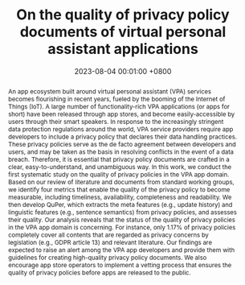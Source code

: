 ---
title:          "On the quality of privacy policy documents of virtual personal assistant applications"
date:           2023-08-04 00:01:00 +0800
selected:       true
pub:            "The 24th Privacy Enhancing Technologies Symposium"
pub_date:       "2024"
abstract: >-
  An app ecosystem built around virtual personal assistant (VPA) services becomes flourishing in recent years, fueled by the booming of the Internet of Things (IoT). A large number of functionality-rich VPA applications (or apps for short) have been released through app stores, and become easily-accessible by users through their smart speakers. In response to the increasingly stringent data protection regulations around the world, VPA service providers require app developers to include a privacy policy that declares their data handling practices. These privacy policies serve as the de facto agreement between developers and users, and may be taken as the basis in resolving conflicts in the event of a data breach. Therefore, it is essential that privacy policy documents are crafted in a clear, easy-to-understand, and unambiguous way. In this work, we conduct the first systematic study on the quality of privacy policies in the VPA app domain. Based on our review of literature and documents from standard working groups, we identify four metrics that enable the quality of the privacy policy to become measurable, including timeliness, availability, completeness and readability. We then develop QuPer, which extracts the meta features (e.g., update history) and linguistic features (e.g., sentence semantics) from privacy policies, and assesses their quality. Our analysis reveals that the status of the quality of privacy policies in the VPA app domain is concerning. For instance, only 1.17% of privacy policies completely cover all contents that are regarded as privacy concerns by legislation (e.g., GDPR article 13) and relevant literature. Our findings are expected to raise an alert among the VPA app developers and provide them with guidelines for creating high-quality privacy policy documents. We also encourage app store operators to implement a vetting process that ensures the quality of privacy policies before apps are released to the public.
cover:          /assets/images/covers/pets'24
authors:
- Your Name*
- Robert White*
- John Doe
- Charles Green (Stanford)
links:
  Paper: https://petsymposium.org/popets/2024/popets-2024-0028.pdf
---